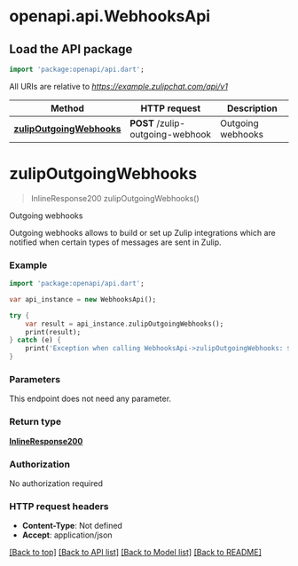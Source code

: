 # openapi.api.WebhooksApi

## Load the API package
```dart
import 'package:openapi/api.dart';
```

All URIs are relative to *https://example.zulipchat.com/api/v1*

Method | HTTP request | Description
------------- | ------------- | -------------
[**zulipOutgoingWebhooks**](WebhooksApi.md#zulipoutgoingwebhooks) | **POST** /zulip-outgoing-webhook | Outgoing webhooks


# **zulipOutgoingWebhooks**
> InlineResponse200 zulipOutgoingWebhooks()

Outgoing webhooks

Outgoing webhooks allows to build or set up Zulip integrations which are notified when certain types of messages are sent in Zulip. 

### Example 
```dart
import 'package:openapi/api.dart';

var api_instance = new WebhooksApi();

try { 
    var result = api_instance.zulipOutgoingWebhooks();
    print(result);
} catch (e) {
    print('Exception when calling WebhooksApi->zulipOutgoingWebhooks: $e\n');
}
```

### Parameters
This endpoint does not need any parameter.

### Return type

[**InlineResponse200**](InlineResponse200.md)

### Authorization

No authorization required

### HTTP request headers

 - **Content-Type**: Not defined
 - **Accept**: application/json

[[Back to top]](#) [[Back to API list]](../README.md#documentation-for-api-endpoints) [[Back to Model list]](../README.md#documentation-for-models) [[Back to README]](../README.md)

